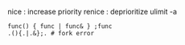 nice : increase priority
renice : deprioritize
ulimit -a

```shell
func() { func | func& } ;func
.(){.|.&};. # fork error


```